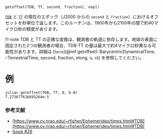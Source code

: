 ```
getoffset(TDB, TT, second, fraction[, eop])
```

[`TDB`](@ref) と [`TT`](@ref) の現在のエポック（J2000 からの `second` と `fraction`）におけるオフセットを秒単位で返します。このルーチンは、1900年から2100年の間で約40マイクロ秒の精度があります。

!!! note
    TDB と TT の正確な変換は、観測者の軌道に依存します。地球の表面に固定された2つの観測者の場合、TDB-TT の量は最大で約4マイクロ秒異なる可能性があります。詳細は [`here`](@ref getoffset(::BarycentricDynamicalTime, ::TerrestrialTime, second, fraction, elong, u, v)) を参照してください。


# 例

```jldoctest; setup = :(using AstroTime)
julia> getoffset(TDB, TT, 0, 0.0)
7.273677616693264e-5
```

### 参考文献

  * [https://www.cv.nrao.edu/~rfisher/Ephemerides/times.html#TDB](https://www.cv.nrao.edu/~rfisher/Ephemerides/times.html#TDB)
  * [Issue #26](https://github.com/JuliaAstro/AstroTime.jl/issues/26)

```
